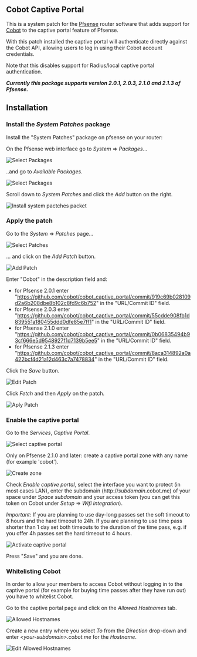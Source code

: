 ## Cobot Captive Portal

This is a system patch for the [Pfsense](http://pfsense.org) router software that adds support for [Cobot](http://cobot.me) to the captive portal feature of Pfsense.

With this patch installed the captive portal will authenticate directly against the Cobot API, allowing users to log in using their Cobot account credentials.

Note that this disables support for Radius/local captive portal authentication.

***Currently this package supports version 2.0.1, 2.0.3, 2.1.0 and 2.1.3 of Pfsense.***

## Installation


### Install the _System Patches_ package

Install the "System Patches" package on pfsense on your router:

On the Pfsense web interface go to _System_ => _Packages_...

![Select Packages](https://raw.github.com/cobot/cobot_captive_portal/master/screenshots/packages.png)

..and go to _Available Packages_.

![Select Packages](https://raw.github.com/cobot/cobot_captive_portal/master/screenshots/available_packages.png)

Scroll down to _System Patches_ and click the _Add_ button on the right.

![Install system pactches packet](https://raw.github.com/cobot/cobot_captive_portal/master/screenshots/system_patches_packet.png)

### Apply the patch

Go to the _System_ => _Patches_ page...

![Select Patches](https://raw.github.com/cobot/cobot_captive_portal/master/screenshots/patches.png)

... and click on the _Add Patch_ button.

![Add Patch](https://raw.github.com/cobot/cobot_captive_portal/master/screenshots/add_patch.png)

Enter "Cobot" in the description field and:

* for Pfsense 2.0.1 enter "https://github.com/cobot/cobot_captive_portal/commit/919c69b028109d2a6b208dbe8b102c8fd9c6b752" in the "URL/Commit ID" field.
* for Pfsense 2.0.3 enter "https://github.com/cobot/cobot_captive_portal/commit/55cdde908fb1d839551a180455ddd0dfe85e7ff1" in the "URL/Commit ID" field.
* for Pfsense 2.1.0 enter "https://github.com/cobot/cobot_captive_portal/commit/0b06835494b93cf666e5d9548927f1d7139b5ee5" in the "URL/Commit ID" field.
* for Pfsense 2.1.3 enter "https://github.com/cobot/cobot_captive_portal/commit/8aca314892a0a422bcf4d21a12d463c7a7478834" in the "URL/Commit ID" field.

Click the _Save_ button.

![Edit Patch](https://raw.github.com/cobot/cobot_captive_portal/master/screenshots/edit_patch.png)

Click _Fetch_ and then _Apply_ on the patch.

![Aply Patch](https://raw.github.com/cobot/cobot_captive_portal/master/screenshots/apply_patch.png)

### Enable the captive portal

Go to the _Services_, _Captive Portal_.

![Select captive portal](https://raw.github.com/cobot/cobot_captive_portal/master/screenshots/captive_portal.png)

Only on Pfsense 2.1.0 and later: create a captive portal zone with any name (for example 'cobot').

![Create zone](https://raw.github.com/cobot/cobot_captive_portal/master/screenshots/captive_portal_zone.png)

Check _Enable captive portal_, select the interface you want to protect (in most cases LAN), enter the subdomain (http://_subdomain_.cobot.me) of your space under _Space subdomain_ and your access token (you can get this token on Cobot under _Setup_ => _Wifi integration_).

*Important*: If you are planning to use day-long passes set the soft timeout to 8 hours and the hard timeout to 24h. If you are planning to use time pass shorter than 1 day set both timeouts to the duration of the time pass, e.g. if you offer 4h passes set the hard timeout to 4 hours.

![Activate captive portal](https://raw.github.com/cobot/cobot_captive_portal/master/screenshots/edit_captive_portal.png)

Press "Save" and you are done.

### Whitelisting Cobot

In order to allow your members to access Cobot without logging in to the captive portal (for example for buying time passes after they have run out) you have to whitelist Cobot.

Go to the captive portal page and click on the _Allowed Hostnames_ tab.

![Allowed Hostnames](https://raw.github.com/cobot/cobot_captive_portal/master/screenshots/captive_portal_allowed_hostnames.png)

Create a new entry where you select _To_ from the _Direction_ drop-down and enter _&lt;your-subdomain&gt;.cobot.me_ for the _Hostname_.

![Edit Allowed Hostnames](https://raw.github.com/cobot/cobot_captive_portal/master/screenshots/captive_portal_edit_allowed_hostnames.png)
